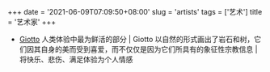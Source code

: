 +++
date = '2021-06-09T07:09:50+08:00'
slug = 'artists'
tags = ['艺术']
title = '艺术家'
+++

- [Giotto](https://en.wikipedia.org/wiki/Giotto) 人类体验中最为鲜活的部分 | Giotto 以自然的形式画出了岩石和树，它们因其自身的美而受到喜爱，而不仅仅是因为它们所具有的象征性宗教信息 | 将快乐、悲伤、满足体验为个人情感
